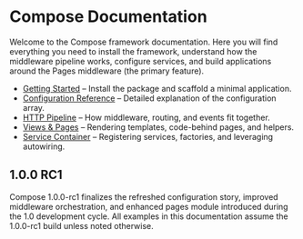 # Compose Documentation

Welcome to the Compose framework documentation. Here you will find everything you need to install the framework, understand how the middleware pipeline works, configure services, and build applications around the Pages middleware (the primary feature).

- [Getting Started](getting-started.md) – Install the package and scaffold a minimal application.
- [Configuration Reference](configuration.md) – Detailed explanation of the configuration array.
- [HTTP Pipeline](http-pipeline.md) – How middleware, routing, and events fit together.
- [Views & Pages](views-and-pages.md) – Rendering templates, code-behind pages, and helpers.
- [Service Container](service-container.md) – Registering services, factories, and leveraging autowiring.

## 1.0.0 RC1

Compose 1.0.0-rc1 finalizes the refreshed configuration story, improved middleware orchestration, and enhanced pages module introduced during the 1.0 development cycle. All examples in this documentation assume the 1.0.0-rc1 build unless noted otherwise.
